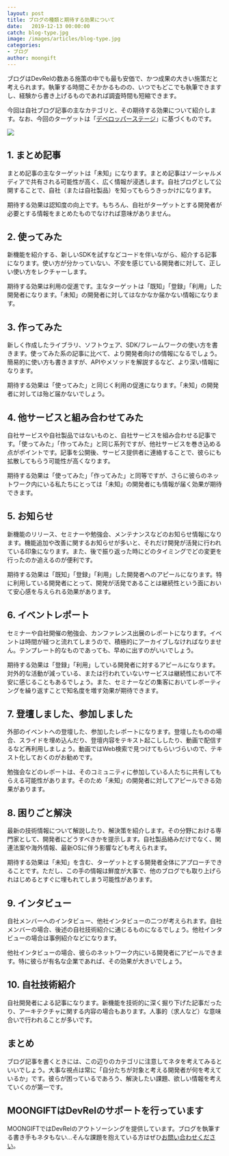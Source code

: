 ```yaml
---
layout: post
title: ブログの種類と期待する効果について
date:   2019-12-13 00:00:00
catch: blog-type.jpg
image: /images/articles/blog-type.jpg
categories:
- ブログ
author: moongift
---
```


ブログはDevRelの数ある施策の中でも最も安価で、かつ成果の大きい施策だと考えられます。執筆する時間こそかかるものの、いつでもどこでも執筆できますし、経験から書き上げるものであれば調査時間も短縮できます。

今回は自社ブログ記事の主なカテゴリと、その期待する効果について紹介します。なお、今回のターゲットは「[デベロッパーステージ](/%E3%83%9E%E3%83%BC%E3%82%B1%E3%83%86%E3%82%A3%E3%83%B3%E3%82%B0/2019/12/03/developer-stage.html)」に基づくものです。

![](https://devrel.jp/images/articles/developer-stage-1.png)

## 1. まとめ記事

まとめ記事の主なターゲットは「未知」になります。まとめ記事はソーシャルメディアで共有される可能性が高く、広く情報が浸透します。自社ブログとして公開することで、自社（または自社製品）を知ってもらうきっかけになります。

期待する効果は認知度の向上です。もちろん、自社がターゲットとする開発者が必要とする情報をまとめたものでなければ意味がありません。

## 2. 使ってみた

新機能を紹介する、新しいSDKを試すなどコードを伴いながら、紹介する記事になります。使い方が分かっていない、不安を感じている開発者に対して、正しい使い方をレクチャーします。

期待する効果は利用の促進です。主なターゲットは「既知」「登録」「利用」した開発者になります。「未知」の開発者に対してはなかなか届かない情報になります。

## 3. 作ってみた

新しく作成したライブラリ、ソフトウェア、SDK/フレームワークの使い方を書きます。使ってみた系の記事に比べて、より開発者向けの情報になるでしょう。簡易的に使い方も書きますが、APIやメソッドを解説するなど、より深い情報になります。

期待する効果は「使ってみた」と同じく利用の促進になります。「未知」の開発者に対しては殆ど届かないでしょう。

## 4. 他サービスと組み合わせてみた

自社サービスや自社製品ではないものと、自社サービスを組み合わせる記事です。「使ってみた」「作ってみた」と同じ系列ですが、他社サービスを巻き込める点がポイントです。記事を公開後、サービス提供者に連絡することで、彼らにも拡散してもらう可能性が高くなります。

期待する効果は「使ってみた」「作ってみた」と同等ですが、さらに彼らのネットワーク内にいる私たちにとっては「未知」の開発者にも情報が届く効果が期待できます。

## 5. お知らせ

新機能のリリース、セミナーや勉強会、メンテナンスなどのお知らせ情報になります。機能追加や改善に関するお知らせが多いと、それだけ開発が活発に行われている印象になります。また、後で振り返った時にどのタイミングでどの変更を行ったのか追えるのが便利です。

期待する効果は「既知」「登録」「利用」した開発者へのアピールになります。特に利用している開発者にとって、開発が活発であることは継続性という面において安心感を与えられる効果があります。

## 6. イベントレポート

セミナーや自社開催の勉強会、カンファレンス出展のレポートになります。イベントは時間が経つと流れてしまうので、積極的にアーカイブしなければなりません。テンプレート的なものであっても、早めに出すのがいいでしょう。

期待する効果は「登録」「利用」している開発者に対するアピールになります。対外的な活動が減っている、または行われていないサービスは継続性において不安に感じることもあるでしょう。また、セミナーなどの集客においてレポーティングを繰り返すことで知名度を増す効果が期待できます。

## 7. 登壇しました、参加しました

外部のイベントへの登壇した、参加したレポートになります。登壇したものの場合、スライドを埋め込んだり、登壇内容をテキスト起こししたり、動画で配信するなど再利用しましょう。動画ではWeb検索で見つけてもらいづらいので、テキスト化しておくのがお勧めです。

勉強会などのレポートは、そのコミュニティに参加している人たちに共有してもらえる可能性があります。そのため「未知」の開発者に対してアピールできる効果があります。

## 8. 困りごと解決

最新の技術情報について解説したり、解決策を紹介します。その分野における専門家として、開発者にどうすべきかを提示します。自社製品絡みだけでなく、関連法案や海外情報、最新OSに伴う影響なども考えられます。

期待する効果は「未知」を含む、ターゲットとする開発者全体にアプローチできることです。ただし、この手の情報は鮮度が大事で、他のブログでも取り上げられはじめるとすぐに埋もれてしまう可能性があります。

## 9. インタビュー

自社メンバーへのインタビュー、他社インタビューの二つが考えられます。自社メンバーの場合、後述の自社技術紹介に通じるものになるでしょう。他社インタビューの場合は事例紹介などになります。

他社インタビューの場合、彼らのネットワーク内にいる開発者にアピールできます。特に彼らが有名な企業であれば、その効果が大きいでしょう。

## 10. 自社技術紹介

自社開発者による記事になります。新機能を技術的に深く掘り下げた記事だったり、アーキテクチャに関する内容の場合もあります。人事的（求人など）な意味合いで行われることが多いです。

## まとめ

ブログ記事を書くときには、この辺りのカテゴリに注意してネタを考えてみるといいでしょう。大事な視点は常に「自分たちが対象と考える開発者が何を考えているか」です。彼らが困っているであろう、解決したい課題、欲しい情報を考えていくのが第一です。

## MOONGIFTはDevRelのサポートを行っています

MOONGIFTではDevRelのアウトソーシングを提供しています。ブログを執筆する書き手もネタもない…そんな課題を抱えている方はぜひ[お問い合わせください](/contact)。

